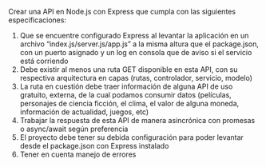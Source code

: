 Crear una API en Node.js con Express que cumpla con las siguientes especificaciones:
1. Que se encuentre configurado Express al levantar la aplicación en un archivo “index.js/server.js/app.js” a la
misma altura que el package.json, con un puerto asignado y un log en consola que de aviso si el servicio está corriendo
2. Debe existir al menos una ruta GET disponible en esta API, con su respectiva arquitectura en capas (rutas, controlador, servicio, modelo)
3. La ruta en cuestión debe traer información de alguna API de uso gratuito, externa, de la cual podamos consumir
datos (películas, personajes de ciencia ficción, el clima, el valor de alguna moneda, información de actualidad, juegos, etc)
4. Trabajar la respuesta de esta API de manera asincrónica con promesas o async/await según preferencia
5. El proyecto debe tener su debida configuración para poder levantar desde el package.json con Express instalado
6. Tener en cuenta manejo de errores